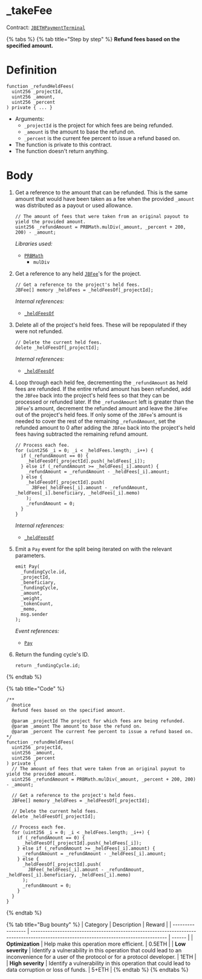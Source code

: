 # _takeFee

Contract: [`JBETHPaymentTerminal`](../)​‌

{% tabs %}
{% tab title="Step by step" %}
**Refund fees based on the specified amount.**

# Definition

```solidity
function _refundHeldFees(
  uint256 _projectId,
  uint256 _amount,
  uint256 _percent
) private { ... }
```

* Arguments:
  * `_projectId` is the project for which fees are being refunded.
  * `_amount` is the amount to base the refund on.
  * `_percent` is the current fee percent to issue a refund based on.
* The function is private to this contract.
* The function doesn't return anything.

# Body

1.  Get a reference to the amount that can be refunded. This is the same amount that would have been taken as a fee when the provided `_amount` was distributed as a payout or used allowance.

    ```solidity
    // The amount of fees that were taken from an original payout to yield the provided amount.
    uint256 _refundAmount = PRBMath.mulDiv(_amount, _percent + 200, 200) - _amount;
    ```

    _Libraries used:_

    * [`PRBMath`](https://github.com/hifi-finance/prb-math/blob/main/contracts/PRBMath.sol)
      * `mulDiv`
2.  Get a reference to any held [`JBFee`](../../../data-structures/jbfee.md)'s for the project.

    ```solidity
    // Get a reference to the project's held fees.
    JBFee[] memory _heldFees = _heldFeesOf[_projectId];
    ```

    _Internal references:_

    * [`_heldFeesOf`](../properties/\_heldfeesof.md)
3.  Delete all of the project's held fees. These will be repopulated if they were not refunded.

    ```solidity
    // Delete the current held fees.
    delete _heldFeesOf[_projectId];
    ```

    _Internal references:_

    * [`_heldFeesOf`](../properties/\_heldfeesof.md)
4.  Loop through each held fee, decrementing the `_refundAmount` as held fees are refunded. If the entire refund amount has been refunded, add the `JBFee` back into the project's held fees so that they can be processed or refunded later. If the `_refundAmount` left is greater than the `JBFee`'s amount, decrement the refunded amount and leave the `JBFee` out of the project's held fees. If only some of the `JBFee`'s amount is needed to cover the rest of the remaining `_refundAmount`, set the refunded amount to 0 after adding the `JBFee` back into the project's held fees having subtracted the remaining refund amount.

    ```solidity
    // Process each fee.
    for (uint256 _i = 0; _i < _heldFees.length; _i++) {
      if (_refundAmount == 0) {
        _heldFeesOf[_projectId].push(_heldFees[_i]);
      } else if (_refundAmount >= _heldFees[_i].amount) {
        _refundAmount = _refundAmount - _heldFees[_i].amount;
      } else {
        _heldFeesOf[_projectId].push(
          JBFee(_heldFees[_i].amount - _refundAmount, _heldFees[_i].beneficiary, _heldFees[_i].memo)
        );
        _refundAmount = 0;
      }
    }
    ```

    _Internal references:_

    * [`_heldFeesOf`](../properties/\_heldfeesof.md)
5.  Emit a `Pay` event for the split being iterated on with the relevant parameters.

    ```solidity
    emit Pay(
      _fundingCycle.id,
      _projectId,
      _beneficiary,
      _fundingCycle,
      _amount,
      _weight,
      _tokenCount,
      _memo,
      msg.sender
    );
    ```

    _Event references:_

    * [`Pay`](../events/pay.md)
6.  Return the funding cycle's ID.

    ```solidity
    return _fundingCycle.id;
    ```
{% endtab %}

{% tab title="Code" %}
```solidity
/** 
  @notice
  Refund fees based on the specified amount.

  @param _projectId The project for which fees are being refunded.
  @param _amount The amount to base the refund on.
  @param _percent The current fee percent to issue a refund based on.
*/
function _refundHeldFees(
  uint256 _projectId,
  uint256 _amount,
  uint256 _percent
) private {
  // The amount of fees that were taken from an original payout to yield the provided amount.
  uint256 _refundAmount = PRBMath.mulDiv(_amount, _percent + 200, 200) - _amount;

  // Get a reference to the project's held fees.
  JBFee[] memory _heldFees = _heldFeesOf[_projectId];

  // Delete the current held fees.
  delete _heldFeesOf[_projectId];

  // Process each fee.
  for (uint256 _i = 0; _i < _heldFees.length; _i++) {
    if (_refundAmount == 0) {
      _heldFeesOf[_projectId].push(_heldFees[_i]);
    } else if (_refundAmount >= _heldFees[_i].amount) {
      _refundAmount = _refundAmount - _heldFees[_i].amount;
    } else {
      _heldFeesOf[_projectId].push(
        JBFee(_heldFees[_i].amount - _refundAmount, _heldFees[_i].beneficiary, _heldFees[_i].memo)
      );
      _refundAmount = 0;
    }
  }
}
```
{% endtab %}

{% tab title="Bug bounty" %}
| Category          | Description                                                                                                                            | Reward |
| ----------------- | -------------------------------------------------------------------------------------------------------------------------------------- | ------ |
| **Optimization**  | Help make this operation more efficient.                                                                                               | 0.5ETH |
| **Low severity**  | Identify a vulnerability in this operation that could lead to an inconvenience for a user of the protocol or for a protocol developer. | 1ETH   |
| **High severity** | Identify a vulnerability in this operation that could lead to data corruption or loss of funds.                                        | 5+ETH  |
{% endtab %}
{% endtabs %}
